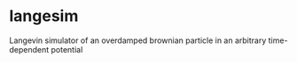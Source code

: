 # langesim

Langevin simulator of an overdamped brownian particle in an arbitrary
time-dependent potential
